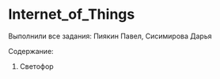# Internet_of_Things
Выполнили все задания: Пиякин Павел, Сисимирова Дарья

Содержание:

1. Светофор
